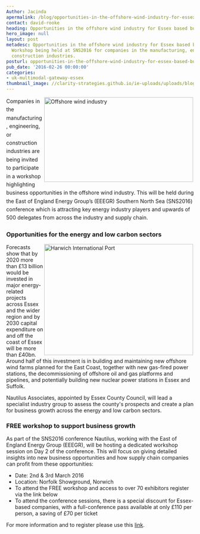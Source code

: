 ```yaml
---
Author: Jacinda
apermalink: /blog/opportunities-in-the-offshore-wind-industry-for-essex-based-businesses
contact: david-rooke
heading: Opportunities in the offshore wind industry for Essex based businesses
hero_image: null
layout: post
metadesc: Opportunities in the offshore wind industry for Essex based businesses.
  Workshop being held at SNS2016 for companies in the manufacturing, engineering or
  construction industries.
posturl: opportunities-in-the-offshore-wind-industry-for-essex-based-businesses
pub_date: '2016-02-26 00:00:00'
categories:
- uk-multimodal-gateway-essex
thumbnail_image: //clarity-strategies.github.io/ie-uploads/uploads/blog/DSC_0007_165.jpg
---
```


<p><img alt='Offshore wind industry' src='//clarity-strategies.github.io/ie-uploads/uploads/blog/offshore-wind-turbine-construction_700.jpg' style='line-height: 20.8px; width: 400px; height: 228px; margin-left: 2px; margin-right: 2px; float: right;'/></p><p><span style='line-height: 1.6;'>Companies in the manufacturing, engineering, or construction industries are being invited to participate in a workshop highlighting business opportunities in the offshore wind industry. This will be held during the East of England Energy Group’s (EEEGR) Southern North Sea (SNS2016) conference which is attracting key energy industry players and upwards of 500 delegates from across the industry and supply chain.</span></p><h3>Opportunities for the energy and low carbon sectors</h3><p><img alt='Harwich International Port' src='//clarity-strategies.github.io/ie-uploads/uploads/blog/Harwich_Renewables_Facility_Cropped_400.jpg' style='width: 400px; height: 299px; margin-left: 2px; margin-right: 2px; float: right;'/>Forecasts show that by 2020 more than £13 billion would be invested in major energy-related projects across Essex and the wider region and by 2030 capital expenditure on and off the coast of Essex will be more than £40bn. Around half of this investment is in building and maintaining new offshore wind farms planned for the East Coast, together with new gas-fired power stations, the decommissioning of offshore oil and gas platforms and pipelines, and potentially building new nuclear power stations in Essex and Suffolk.</p><p>Nautilus Associates, appointed by Essex County Council, will lead a specialist industry group to assess the county's prospects and create a plan for business growth across the energy and low carbon sectors.</p><h3>FREE workshop to support business growth</h3><p>As part of the SNS2016 conference Nautilus, working with the East of England Energy Group (EEEGR), will be hosting a dedicated workshop session on Day 2 of the conference. This will focus on giving detailed insights into new business opportunities and how supply chain companies can profit from these opportunities:</p><ul><li>Date: 2nd &amp; 3rd March 2016</li><li>Location: Norfolk Showground, Norwich</li><li>To attend the FREE workshop and access to over 70 exhibitors register via the link below</li><li>To attend the conference sessions, there is a special discount for Essex-based companies, with a full-conference pass available at only £110 per person, a saving of £70 per ticket</li></ul><p>For more information and to register please use this <a href='http://www.eeegr.com/events' target='_blank'>link</a>.</p>